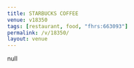 ```yaml
---
title: STARBUCKS COFFEE
venue: v18350
tags: [restaurant, food, "fhrs:663093"]
permalink: /v/18350/
layout: venue
---
```

null
